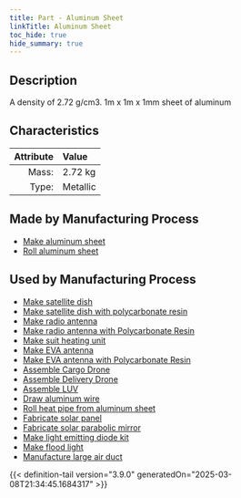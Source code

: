 ```yaml
---
title: Part - Aluminum Sheet
linkTitle: Aluminum Sheet
toc_hide: true
hide_summary: true
---
```

<!-- This is generated by the MarsSim HelpGenertor, do not edit. -->

## Description
A density of 2.72 g/cm3. 1m x 1m x 1mm sheet of aluminum

## Characteristics

| Attribute      | Value |
|--------:|:------|
|Mass:|2.72 kg|
|Type:|Metallic|

## Made by Manufacturing Process

- [Make aluminum sheet](/docs/definitions/process/make-aluminum-sheet)
- [Roll aluminum sheet](/docs/definitions/process/roll-aluminum-sheet)

## Used by Manufacturing Process

- [Make satellite dish](/docs/definitions/process/make-satellite-dish)
- [Make satellite dish with polycarbonate resin](/docs/definitions/process/make-satellite-dish-with-polycarbonate-resin)
- [Make radio antenna](/docs/definitions/process/make-radio-antenna)
- [Make radio antenna with Polycarbonate Resin](/docs/definitions/process/make-radio-antenna-with-polycarbonate-resin)
- [Make suit heating unit](/docs/definitions/process/make-suit-heating-unit)
- [Make EVA antenna](/docs/definitions/process/make-eva-antenna)
- [Make EVA antenna with Polycarbonate Resin](/docs/definitions/process/make-eva-antenna-with-polycarbonate-resin)
- [Assemble Cargo Drone](/docs/definitions/process/assemble-cargo-drone)
- [Assemble Delivery Drone](/docs/definitions/process/assemble-delivery-drone)
- [Assemble LUV](/docs/definitions/process/assemble-luv)
- [Draw aluminum wire](/docs/definitions/process/draw-aluminum-wire)
- [Roll heat pipe from aluminum sheet](/docs/definitions/process/roll-heat-pipe-from-aluminum-sheet)
- [Fabricate solar panel](/docs/definitions/process/fabricate-solar-panel)
- [Fabricate solar parabolic mirror](/docs/definitions/process/fabricate-solar-parabolic-mirror)
- [Make light emitting diode kit](/docs/definitions/process/make-light-emitting-diode-kit)
- [Make flood light](/docs/definitions/process/make-flood-light)
- [Manufacture large air duct](/docs/definitions/process/manufacture-large-air-duct)



{{< definition-tail version="3.9.0" generatedOn="2025-03-08T21:34:45.1684317" >}}



